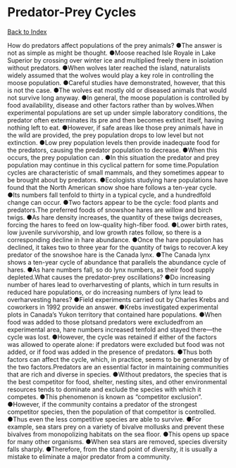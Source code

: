 # Predator-Prey Cycles
[Back to Index](https://github.com/windows10010/tpoExtractor/blob/master/README.md)

How do predators affect populations of the prey animals? ●The answer is not as simple as might be thought. ●Moose reached Isle Royale in Lake Superior by crossing over winter ice and multiplied freely there in isolation without predators. ●When wolves later reached the island, naturalists widely assumed that the wolves would play a key role in controlling the moose population. ●Careful studies have demonstrated, however, that this is not the case. ●The wolves eat mostly old or diseased animals that would not survive long anyway. ●In general, the moose population is controlled by food availability, disease and other factors rather than by wolves.When experimental populations are set up under simple laboratory conditions, the predator often exterminates its pre and then becomes extinct itself, having nothing left to eat. ●However, if safe areas like those prey animals have in the wild are provided, the prey population drops to low level but not extinction. ●Low prey population levels then provide inadequate food for the predators, causing the predator population to decrease. ●When this occurs, the prey population can . ●In this situation the predator and prey population may continue in this cyclical pattern for some time.Population cycles are characteristic of small mammals, and they sometimes appear to be brought about by predators. ●Ecologists studying hare populations have found that the North American snow shoe hare follows a ten-year cycle. ●Its numbers fall tenfold to thirty in a typical cycle, and a hundredfold change can occur. ●Two factors appear to be the cycle: food plants and predators.The preferred foods of snowshoe hares are willow and birch twigs. ●As hare density increases, the quantity of these twigs decreases, forcing the hares to feed on low-quality high-fiber food. ●Lower birth rates, low juvenile survivorship, and low growth rates follow, so there is a corresponding decline in hare abundance. ●Once the hare population has declined, it takes two to three year for the quantity of twigs to recover.A key predator of the snowshoe hare is the Canada lynx. ●The Canada lynx shows a ten-year cycle of abundance that parallels the abundance cycle of hares. ●As hare numbers fall, so do lynx numbers, as their food supply depleted.What causes the predator-prey oscillations? ●Do increasing number of hares lead to overharvesting of plants, which in turn results in reduced hare populations, or do increasing numbers of lynx lead to overharvesting hares? ●Field experiments carried out by Charles Krebs and coworkers in 1992 provide an answer. ●Krebs investigated experimental plots in Canada’s Yukon territory that contained hare populations. ●When food was added to those plotsand predators were excludedfrom an experimental area, hare numbers increased tenfold and stayed there—the cycle was lost. ●However, the cycle was retained if either of the factors was allowed to operate alone: if predators were excluded but food was not added, or if food was added in the presence of predators. ●Thus both factors can affect the cycle, which, in practice, seems to be generated by of the two factors.Predators are an essential factor in maintaining communities that are rich and diverse in species. ●Without predators, the species that is the best competitor for food, shelter, 
nesting sites, and other environmental resources tends to dominate and exclude the species with which it competes. ●This phenomenon is known as “competitor exclusion”. 
●However, if the community contains a predator of the strongest competitor species, then the population of that competitor is controlled. ●Thus even the less competitive species are able to survive.
●For example, sea stars prey on a variety of bivalve mollusks and prevent these bivalves from monopolizing habitats on the sea floor. ●This opens up space for many other organisms. ●When sea stars are 
removed, species diversity falls sharply. ●Therefore, from the stand point of diversity, it is usually a mistake to eliminate a major predator from a community.        